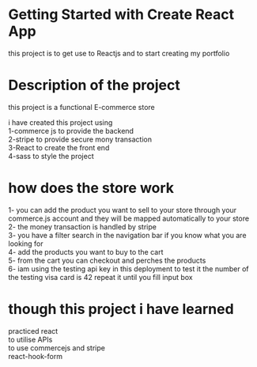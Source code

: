 # Getting Started with Create React App

this project is to get use to Reactjs and to start creating my portfolio  

# Description  of the project  
this project is a functional E-commerce store  

i have created this project using   
1-commerce js to provide the backend  
2-stripe to provide secure mony transaction  
3-React to create the front end  
4-sass to style the project  


# how does the store work  
1- you can add the product you want to sell to your store through your commerce.js account and they will be mapped automatically to your store  
2- the money transaction is handled by stripe  
3- you have a filter search in the navigation  bar if you know what you are looking for  
4- add the products you want to buy to the cart  
5- from the cart you can checkout and perches the products  
6- iam using the testing api key in this deployment to test it the number of the testing visa card is 42 repeat it until you fill input box  





# though this project i have learned  
 practiced react  
 to utilise APIs   
 to use commercejs and stripe   
 react-hook-form  
 
